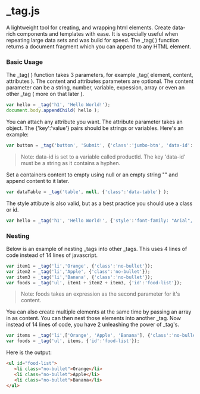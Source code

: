 # _tag.js
A lightweight tool for creating, and wrapping html elements. Create data-rich components and templates with ease. It is especially useful when repeating large data sets and was build for speed. The _tag( ) function returns a document fragment which you can append to any HTML element.

### Basic Usage
The _tag( ) function takes 3 parameters, for example _tag( element, content, attributes ). The content and attributes parameters are optional. The content parameter can be a string, number, variable, expession, array or even an other _tag ( more on that later ).
```javascript
var hello = _tag('h1', 'Hello World!');
document.body.appendChild( hello );
```

You can attach any attribute you want. The attribute parameter takes an object. The {'key':'value'} pairs should be strings or variables. Here's an example:
```javascript
var button = _tag('button', 'Submit', {'class':'jumbo-btn', 'data-id': productId } );
```
> Note: data-id is set to a variable called productId. The key 'data-id' must be a string as it contains a hyphen.

Set a containers content to empty using null or an empty string "" and append content to it later.
```javascript
var dataTable = _tag('table', null, {'class':'data-table'} );
```

The style attibute is also valid, but as a best practice you should use a class or id.
```javascript
var hello = _tag('h1', 'Hello World!', {'style':'font-family: "Arial", sans-serif; color:red'} );
```
### Nesting
Below is an example of nesting _tags into other _tags. This uses 4 lines of code instead of 14 lines of javascript.
```javascript
var item1 = _tag('li','Orange', {'class':'no-bullet'});
var item2 = _tag('li','Apple', {'class':'no-bullet'});
var item3 = _tag('li','Banana', {'class':'no-bullet'});
var foods = _tag('ul', item1 + item2 + item3, {'id':'food-list'});
```
> Note: foods takes an expression as the second parameter for it's content.

You can also create multiple elements at the same time by passing an array in as content. You can then nest those elements into another _tag. Now instead of 14 lines of code, you have 2 unleashing the power of _tag's. 
```javascript
var items = _tag('li',['Orange', 'Apple', 'Banana'], {'class':'no-bullet'});
var foods = _tag('ul', items, {'id':'food-list'});
```
Here is the output:
```html
<ul id="food-list">
   <li class="no-bullet">Orange</li>
   <li class="no-bullet">Apple</li>
   <li class="no-bullet">Banana</li>
</ul>
```

